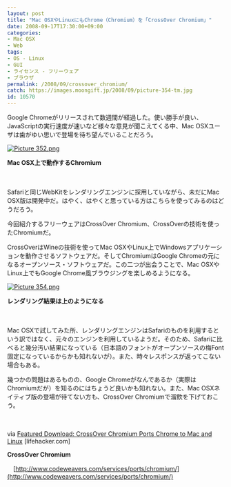```yaml
---
layout: post
title: "Mac OSXやLinuxにもChrome（Chromium）を「CrossOver Chromium」"
date: 2008-09-17T17:30:00+09:00
categories:
- Mac OSX
- Web
tags: 
- OS - Linux
- GUI
- ライセンス - フリーウェア
- ブラウザ
permalink: /2008/09/crossover_chromium/
catch: https://images.moongift.jp/2008/09/picture-354-tm.jpg
id: 10570
---
```

Google Chromeがリリースされて数週間が経過した。使い勝手が良い、JavaScriptの実行速度が速いなど様々な意見が聞こえてくる中、Mac OSXユーザは歯がゆい思いで登場を待ち望んでいることだろう。

  

[![Picture 352.png](https://images.moongift.jp/2008/09/picture-352-tm.jpg)](https://images.moongift.jp/2008/09/picture-352.jpg)  
  
**Mac OSX上で動作するChromium**

  

　

  

Safariと同じWebKitをレンダリングエンジンに採用していながら、未だにMac OSX版は開発中だ。はやく、はやくと思っている方はこちらを使ってみるのはどうだろう。

  

今回紹介するフリーウェアはCrossOver Chromium、CrossOverの技術を使ったChromiumだ。

  
  
<!--more-->  

CrossOverはWineの技術を使ってMac OSXやLinux上でWindowsアプリケーションを動作させるソフトウェアだ。そしてChromiumはGoogle Chromeの元になるオープンソース・ソフトウェアだ。この二つが出会うことで、Mac OSXやLinux上でもGoogle Chrome風ブラウジングを楽しめるようになる。

  

[![Picture 354.png](https://images.moongift.jp/2008/09/picture-354-tm.jpg)](https://images.moongift.jp/2008/09/picture-354.jpg)  
  
**レンダリング結果は上のようになる**

  

　

  

Mac OSXで試してみた所、レンダリングエンジンはSafariのものを利用するという訳ではなく、元々のエンジンを利用しているようだ。そのため、Safariに比べると幾分汚い結果になっている（日本語のフォントがオープンソースの梅Font固定になっているからかも知れないが）。また、時々レスポンスが返ってこない場合もある。

  

幾つかの問題はあるものの、Google Chromeがなんであるか（実際はChromiumだが）を知るのにはちょうど良いかも知れない。また、Mac OSXネイティブ版の登場が待てない方も、CrossOver Chromiumで溜飲を下げておこう。

  

　

  

via [Featured Download: CrossOver Chromium Ports Chrome to Mac and Linux](http://lifehacker.com/5050317/crossover-chromium-ports-chrome-to-mac-and-linux) [lifehacker.com]

  

**CrossOver Chromium**  
  
　[http://www.codeweavers.com/services/ports/chromium/](http://www.codeweavers.com/services/ports/chromium/)

  
